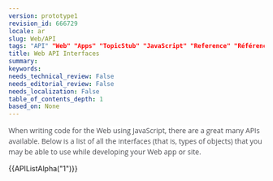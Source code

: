```yaml
---
version: prototype1
revision_id: 666729
locale: ar
slug: Web/API
tags: "API" "Web" "Apps" "TopicStub" "JavaScript" "Reference" "Référence(2)" "NeedsTranslation"
title: Web API Interfaces
summary: 
keywords: 
needs_technical_review: False
needs_editorial_review: False
needs_localization: False
table_of_contents_depth: 1
based_on: None
---
```

<p><span style="color: rgb(77, 78, 83); font-family: 'Open Sans', sans-serif; font-size: 14px; font-style: normal; font-variant: normal; font-weight: normal; letter-spacing: normal; line-height: 21px; orphans: auto; text-align: start; text-indent: 0px; text-transform: none; white-space: normal; widows: auto; word-spacing: 0px; -webkit-text-stroke-width: 0px; background-color: rgb(255, 255, 255); display: inline !important; float: none;">When writing code for the Web using JavaScript, there are a great many APIs available. Below is a list of all the interfaces (that is, types of objects) that you may be able to use while developing your Web app or site.</span></p>
<div>
 {{APIListAlpha("1")}}</div>

